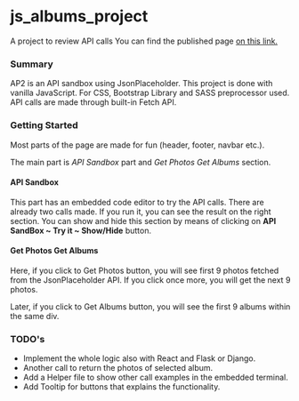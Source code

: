 # js_albums_project

A project to review API calls
You can find the published page [on this link.](https://enginkosure.github.io/js_albums_project/)

### Summary

AP2 is an API sandbox using JsonPlaceholder. This project is done with vanilla JavaScript. For CSS, Bootstrap Library and SASS preprocessor used.
API calls are made through built-in Fetch API.

### Getting Started

Most parts of the page are made for fun (header, footer, navbar etc.).

The main part is _API Sandbox_ part and _Get Photos Get Albums_ section.

#### API Sandbox

This part has an embedded code editor to try the API calls. There are already two calls made. If you run it, you can see the result on the right section.
You can show and hide this section by means of clicking on **API SandBox ~ Try it ~ Show/Hide** button.

#### Get Photos Get Albums

Here, if you click to Get Photos button, you will see first 9 photos fetched from the JsonPlaceholder API. If you click once more, you will get the next 9 photos.

Later, if you click to Get Albums button, you will see the first 9 albums within the same div.

### TODO's

- Implement the whole logic also with React and Flask or Django.
- Another call to return the photos of selected album.
- Add a Helper file to show other call examples in the embedded terminal.
- Add Tooltip for buttons that explains the functionality.
